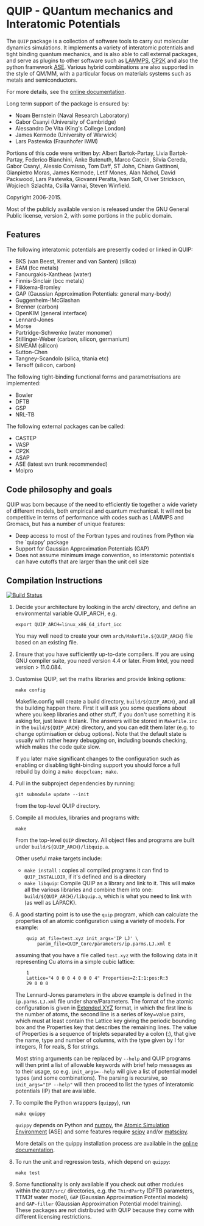 # QUIP - QUantum mechanics and Interatomic Potentials

The `QUIP` package is a collection of software tools to carry out
molecular dynamics simulations. It implements a variety of interatomic
potentials and tight binding quantum mechanics, and is also able to
call external packages, and serve as plugins to other software such as
[LAMMPS](http://lammps.sandia.gov), [CP2K](http://www.cp2k.org) 
and also the python framework [ASE](https://wiki.fysik.dtu.dk/ase).
Various hybrid combinations are also supported in the style of QM/MM,
with a particular focus on materials systems such as metals and
semiconductors.

For more details, see the [online documentation](http://libatoms.github.io/QUIP).

Long term support of the package is ensured by:
 - Noam Bernstein (Naval Research Laboratory)
 - Gabor Csanyi (University of Cambridge)
 - Alessandro De Vita (King's College London)
 - James Kermode (University of Warwick)
 - Lars Pastewka (Fraunhofer IWM)

Portions of this code were written by: Albert Bartok-Partay, Livia
Bartok-Partay, Federico Bianchini, Anke Butenuth, Marco Caccin,
Silvia Cereda, Gabor Csanyi, Alessio Comisso, Tom Daff, ST John,
Chiara Gattinoni, Gianpietro Moras, James Kermode, Letif Mones,
Alan Nichol, David Packwood, Lars Pastewka, Giovanni Peralta, Ivan
Solt, Oliver Strickson, Wojciech Szlachta, Csilla Varnai, Steven
Winfield.

Copyright 2006-2015.

Most of the publicly available version is released under the GNU
General Public license, version 2, with some portions in the public
domain.

## Features

The following interatomic potentials are presently coded or linked in QUIP:

 - BKS (van Beest, Kremer and van Santen) (silica)
 - EAM (fcc metals)
 - Fanourgakis-Xantheas (water)
 - Finnis-Sinclair (bcc metals)
 - Flikkema-Bromley
 - GAP (Gaussian Approximation Potentials: general many-body)
 - Guggenheim-!McGlashan
 - Brenner (carbon)
 - OpenKIM (general interface)
 - Lennard-Jones
 - Morse
 - Partridge-Schwenke (water monomer)
 - Stillinger-Weber (carbon, silicon, germanium)
 - SiMEAM (silicon)
 - Sutton-Chen
 - Tangney-Scandolo (silica, titania etc)
 - Tersoff (silicon, carbon)

The following tight-binding functional forms and parametrisations are implemented:

 - Bowler
 - DFTB
 - GSP
 - NRL-TB

The following external packages can be called:

 - CASTEP
 - VASP
 - CP2K
 - ASAP
 - ASE (latest svn trunk recommended)
 - Molpro

## Code philosophy and goals

QUIP was born because of the need to efficiently tie together a wide
variety of different models, both empirical and quantum mechanical. It
will not be competitive in terms of performance with codes such as LAMMPS
and Gromacs, but has a number of unique features: 

- Deep access to most of the Fortran types and routines from Python via the `quippy' package
- Support for Gaussian Approximation Potentials (GAP)
- Does not assume minimum image convention, so interatomic potentials can have cutoffs that are larger than the unit cell size


## Compilation Instructions

[![Build Status](https://travis-ci.org/libAtoms/QUIP.svg?branch=public)](https://travis-ci.org/libAtoms/QUIP)

1.  Decide your architecture by looking in the arch/ directory, and
    define an environmental variable QUIP_ARCH, e.g.
    
		export QUIP_ARCH=linux_x86_64_ifort_icc
    
    You may well need to create your own
    `arch/Makefile.${QUIP_ARCH}` file based on an existing file.
    
2.  Ensure that you have sufficiently up-to-date compilers. If you are
    using GNU compiler suite, you need version 4.4 or later. From
    Intel, you need version > 11.0.084.
    
3.  Customise QUIP, set the maths libraries and provide linking options:
    
		make config
    
    Makefile.config will create a build directory, `build/${QUIP_ARCH}`,
    and all the building happen there. First it will ask you some
    questions about where you keep libraries and other stuff, if you
    don't use something it is asking for, just leave it blank. The
    answers will be stored in `Makefile.inc` in the `build/${QUIP_ARCH}`
    directory, and you can edit them later (e.g. to change optimisation
    or debug options).  Note that the default state is usually with
    rather heavy debugging on, including bounds checking, which makes
    the code quite slow.
    
    If you later make significant changes to the configuration such as
    enabling or disabling tight-binding support you should force a
    full rebuild by doing a `make deepclean; make`.
    
4.  Pull in the subproject dependencies by running:

		git submodule update --init

    from the top-level QUIP directory.

5.  Compile all modules, libraries and programs with:
    
		make

	From the top-level `QUIP` directory. All object files and programs
    are built under `build/${QUIP_ARCH}/libquip.a`.

    Other useful make targets include:

	- `make install` : copies all compiled programs it can find to
		`QUIP_INSTALLDIR`, if it's defined and is a directory
	- `make libquip`:   Compile QUIP as a library and link to it. 
	  This will make all the various libraries and combine them into one:
	  `build/${QUIP_ARCH}/libquip.a`, which is what you need to link with
	  (as well as LAPACK).
    
6.  A good starting point is to use the `quip` program, which can 
    calculate the properties of an atomic configuration using a
    variety of models. For example:
    
    		quip at_file=test.xyz init_args='IP LJ' \
    			param_file=QUIP_Core/parameters/ip.parms.LJ.xml E
    
    assuming that you have a file called `test.xyz` with the following
    data in it representing Cu atoms in a simple cubic lattice:
    
    		1
    		Lattice="4 0 0 0 4 0 0 0 4" Properties=Z:I:1:pos:R:3
    		29 0 0 0 
    		
    The Lennard-Jones parameters in the above example is defined in the
    `ip.parms.LJ.xml` file under share/Parameters. The format of the atomic
    configuration is given in [Extended XYZ](http://libatoms.github.io/QUIP/io.html#extendedxyz)
    format, in which the first line is the number of atoms, the second line
    is a series of key=value pairs, which must at least contain the Lattice
    key giving the periodic bounding box and the Properties key that
    describes the remaining lines. The value of Properties is a sequence of
    triplets separated by a colon (:), that give the name, type and number
    of columns, with the type given by I for integers, R for reals, S for
    strings. 
    
    Most string arguments can be replaced by `--help` and QUIP programs
    will  then print  a  list  of allowable  keywords  with brief  help
    messages as to their usage,  so e.g. `init_args=--help` will give a
    list of potential model  types (and some combinations). The parsing
    is recursive,  so `init_args="IP --help"`  will then proceed  to list
    the types of interatomic potentials (IP) that are available.

7.  To compile the Python wrappers (`quippy`), run

		make quippy

	`quippy` depends on Python and [numpy](http://www.numpy.org), the
	[Atomic Simulation Environment](https://wiki.fysik.dtu.dk/ase/)
	(ASE) and some features require [scipy](http://www.scipy.org)
	and/or [matscipy](https://github.com/libAtoms/matscipy).
	
	More details on the quippy installation process are available in
	the [online documentation](http://libatoms.github.io/QUIP/).

8.  To run the unit and regression tests, which depend on `quippy`:

		make test
    
9.  Some functionality is only available if you check out other
	modules within the `QUIP/src/` directories, e.g. the `ThirdParty`
	(DFTB parameters, TTM3f water model), `GAP` (Gaussian
	Approximation Potential models) and `GAP-filler` (Gaussian
	Approximation Potential model training). These packages are
	not distributed with QUIP because they come with different licensing 
	restrictions. 
